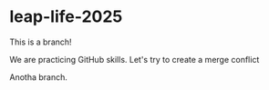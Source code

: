 # leap-life-2025


This is a branch!

We are practicing GitHub skills. Let's try to create a merge conflict

Anotha branch.
